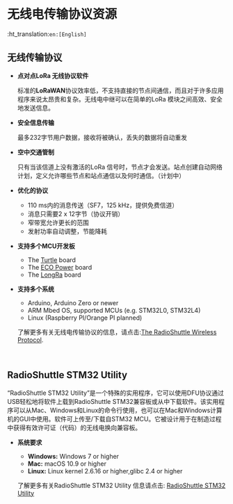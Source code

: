 # 无线电传输协议资源
:ht_translation:`en:[English]`

## 无线传输协议

- **点对点LoRa 无线协议软件**

  标准的**LoRaWAN**协议效率低，不支持直接的节点间通信，而且对于许多应用程序来说太昂贵和复杂。无线电中继可以在简单的LoRa 模块之间高效、安全地发送信息。

- **安全信息传输**

  最多232字节用户数据，接收将被确认，丢失的数据将自动重发

- **空中交通管制**

  只有当该信道上没有激活的LoRa 信号时，节点才会发送。站点创建自动网络计划，定义允许哪些节点和站点通信以及何时通信。（计划中）

- **优化的协议**

  - 110 ms内的消息传送（SF7，125 kHz，提供免费信道）
  - 消息只需要2 x 12字节（协议开销）
  - 窄带宽允许更长的范围
  - 发射功率自动调整，节能降耗
  
- **支持多个MCU开发板**

  - The [Turtle](https://www.radioshuttle.de/en/turtle-en/turtle-board-en/) board
  - The [ECO Power](https://www.radioshuttle.de/en/esp32-eco-power-en/esp32-eco-power-board-en/) board
  - The [LongRa](https://www.radioshuttle.de/en/longra-en/board-en/) board

- **支持多个系统**

  - Arduino, Arduino Zero or newer
  - ARM Mbed OS, supported MCUs (e.g. STM32L0, STM32L4)
  - Linux (Raspberry PI/Orange PI planned)

  了解更多有关无线电传输协议的信息，请点击:[The RadioShuttle Wireless Protocol](https://www.radioshuttle.de/en/radioshuttle-en/protocol/).

  &nbsp;

## RadioShuttle STM32 Utility

“RadioShuttle STM32 Utility”是一个特殊的实用程序，它可以使用DFU协议通过USB轻松地将软件上载到RadioShuttle STM32兼容板或从中下载软件。该实用程序可以从Mac、Windows和Linux的命令行使用，也可以在Mac和Windows计算机的GUI中使用。软件可上传至/下载自STM32 MCU。它被设计用于在制造过程中获得有效许可证（代码）的无线电换向兼容板。

- **系统要求**

  - **Windows:** Windows 7 or higher
  - **Mac:** macOS 10.9 or higher
  - **Linux:** Linux kernel 2.6.16 or higher,glibc 2.4 or higher

  了解更多有关RadioShuttle STM32 Utility 信息请点击: [RadioShuttle STM32 Utility](https://www.radioshuttle.de/en/turtle-en/radioshuttle-stm32-utility-en/)
  


